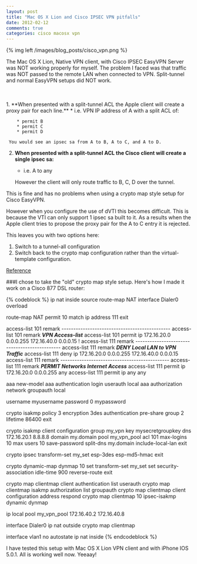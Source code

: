 ```yaml
---
layout: post
title: "Mac OS X Lion and Cisco IPSEC VPN pitfalls"
date: 2012-02-12
comments: true
categories: cisco macosx vpn
---
```

{% img left /images/blog_posts/cisco_vpn.png %}

The Mac OS X Lion, Native VPN client, with Cisco IPSEC EasyVPN Server was NOT working properly for myself. The problem I faced was that traffic was NOT passed to the remote LAN when connected to VPN. Split-tunnel and normal EasyVPN setups did NOT work.
<!--more-->
<br>
<br>
1.  **When presented with a split-tunnel ACL the Apple client will create a proxy pair for each line.**
      * i.e. VPN IP address of A with a split ACL of:
    
        * permit B
        * permit C
        * permit D

     You would see an ipsec sa from A to B, A to C, and A to D.

2.  **When presented with a split-tunnel ACL the Cisco client will create a single ipsec sa:**
      * i.e. A to any

    However the client will only route traffic to B, C, D over the tunnel.

This is fine and has no problems when using a crypto map style setup for Cisco EasyVPN.

However when you configure the use of dVTI this becomes difficult.  This is because the VTI can only support 1 ipsec sa built to it.  As a results when the Apple client tries to propose the proxy pair for the A to C entry it is rejected.

This leaves you with two options here:

1.  Switch to a tunnel-all configuration
2.  Switch back to the crypto map configuration rather than the virtual-template configuration.

[Reference](https://supportforums.cisco.com/thread/2095921)

###I chose to take the "old" crypto map style setup. Here's how I made it work on a Cisco 877 DSL router:

{% codeblock %}
ip nat inside source route-map NAT interface Dialer0 overload

route-map NAT permit 10
match ip address 111
exit

access-list 101  remark ----------------------------------------------
access-list 101  remark *****VPN Access-list*****
access-list 101  permit ip 172.16.20.0 0.0.0.255 172.16.40.0 0.0.0.15
!
access-list 111  remark ----------------------------------------------
access-list 111  remark *****DENY Local LAN to VPN Traffic*****
access-list 111  deny ip 172.16.20.0 0.0.0.255 172.16.40.0 0.0.0.15 
access-list 111  remark ----------------------------------------------
access-list 111  remark *****PERMIT Networks Internet Access*****
access-list 111  permit ip 172.16.20.0 0.0.0.255 any
access-list 111  permit ip any any

aaa new-model
aaa authentication login userauth local
aaa authorization network groupauth local

username myusername password 0 mypassword

crypto isakmp policy 3
encryption 3des
authentication pre-share
group 2
lifetime 86400
exit

crypto isakmp client configuration group my_vpn
key mysecretgroupkey
dns 172.16.20.1 8.8.8.8
domain my.domain
pool my_vpn_pool
acl 101
max-logins 10
max users 10
save-password
split-dns my.domain
include-local-lan
exit

crypto ipsec transform-set my_set esp-3des esp-md5-hmac
exit

crypto dynamic-map dynmap 10
set transform-set my_set
set security-association idle-time 900
reverse-route
exit

crypto map clientmap client authentication list userauth
crypto map clientmap isakmp authorization list groupauth
crypto map clientmap client configuration address respond
crypto map clientmap 10 ipsec-isakmp dynamic dynmap

ip local pool my_vpn_pool 172.16.40.2 172.16.40.8

interface Dialer0
ip nat outside
crypto map clientmap

interface vlan1
no autostate
ip nat inside
{% endcodeblock %}

I have tested this setup with Mac OS X Lion VPN client and with iPhone IOS 5.0.1. All is working well now. Yeeaay!
